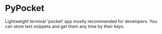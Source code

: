 # PyPocket

Lightweight terminal 'pocket' app mostly recommended for developers.
You can store text snippets and get them any time by their keys.
